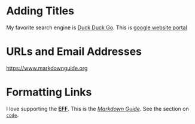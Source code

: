 #  Adding Titles
My favorite search engine is [Duck Duck Go](https://duckduckgo.com).
This is [google website portal](https://www.google.com)

# URLs and Email Addresses
<https://www.markdownguide.org>

# Formatting Links
I love supporting the **[EFF](https://eff.org)**.
This is the *[Markdown Guide](https://www.markdownguide.org)*.
See the section on [`code`](#code).


